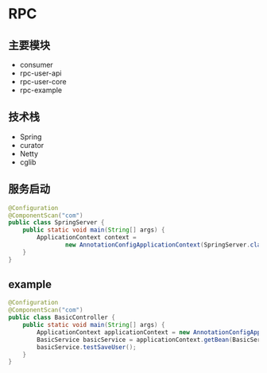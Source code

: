 # RPC

## 主要模块
- consumer
- rpc-user-api
- rpc-user-core
- rpc-example

## 技术栈
- Spring
- curator
- Netty
- cglib

## 服务启动
```java
@Configuration
@ComponentScan("com")
public class SpringServer {
    public static void main(String[] args) {
        ApplicationContext context =
                new AnnotationConfigApplicationContext(SpringServer.class);
    }
}
```
## example
```java
@Configuration
@ComponentScan("com")
public class BasicController {
    public static void main(String[] args) {
        ApplicationContext applicationContext = new AnnotationConfigApplicationContext(BasicController.class);
        BasicService basicService = applicationContext.getBean(BasicService.class);
        basicService.testSaveUser();
    }
}
```
